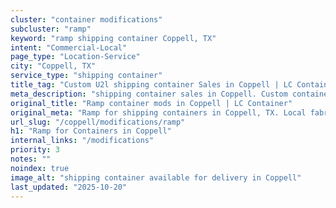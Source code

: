 ```yaml
---
cluster: "container modifications"
subcluster: "ramp"
keyword: "ramp shipping container Coppell, TX"
intent: "Commercial-Local"
page_type: "Location-Service"
city: "Coppell, TX"
service_type: "shipping container"
title_tag: "Custom U2l shipping container Sales in Coppell | LC Container"
meta_description: "shipping container sales in Coppell. Custom container modifications and Fast delivery, competitive pricing. Serving modifications area. Quote ID: QUC. Call (214) 524-4168 for your free quote today."
original_title: "Ramp container mods in Coppell | LC Container"
original_meta: "Ramp for shipping containers in Coppell, TX. Local fabrication & pro install. LC Container — Since 2003. Get a quote."
url_slug: "/coppell/modifications/ramp"
h1: "Ramp for Containers in Coppell"
internal_links: "/modifications"
priority: 3
notes: ""
noindex: true
image_alt: "shipping container available for delivery in Coppell"
last_updated: "2025-10-20"
---
```


<!-- TODO: Add unique city/inventory copy, images, and internal links here. -->
